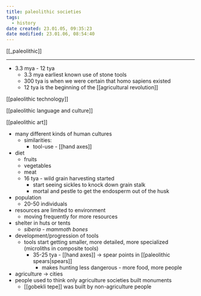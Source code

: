 ```yaml
---
title: paleolithic societies
tags:
  - history
date created: 23.01.05, 09:35:23
date modified: 23.01.06, 08:54:40
---
```


[[_paleolithic]]

---

- 3.3 mya - 12 tya
	- 3.3 mya earliest known use of stone tools
	- 300 tya is when we were certain that homo sapiens existed
	- 12 tya is the beginning of the [[agricultural revolution]]

[[paleolithic technology]]

[[paleolithic language and culture]]

[[paleolithic art]]

- many different kinds of human cultures
	- similarities:
		- tool-use - [[hand axes]]
- diet
	- fruits
	- vegetables
	- meat
	- 16 tya - wild grain harvesting started
		- start seeing sickles to knock down grain stalk
		- mortal and pestle to get the endosperm out of the husk
- population
	- 20-50 individuals
- resources are limited to environment
	- moving frequently for more resources
- shelter in huts or tents
	- *siberia - mammoth bones*
- development/progression of tools
	- tools start getting smaller, more detailed, more specialized (microliths in composite tools)
		- 35-25 tya - [[hand axes]] -> spear points in [[paleolithic spears|spears]]
			- makes hunting less dangerous - more food, more people
- agriculture -> cities
- people used to think only agriculture societies built monuments
	- [[gobekli tepe]] was built by non-agriculture people
